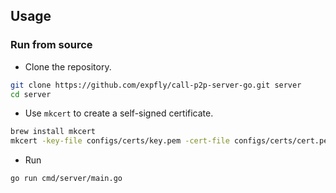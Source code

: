 ## Usage

### Run from source

- Clone the repository.

```bash
git clone https://github.com/expfly/call-p2p-server-go.git server
cd server
```

- Use `mkcert` to create a self-signed certificate.

```bash
brew install mkcert
mkcert -key-file configs/certs/key.pem -cert-file configs/certs/cert.pem  localhost 127.0.0.1 ::1 0.0.0.0
```
- Run

```bash
go run cmd/server/main.go
```